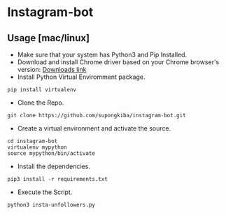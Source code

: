 # Instagram-bot

## Usage [mac/linux]
* Make sure that your system has Python3 and Pip Installed. 
* Download and install Chrome driver based on your Chrome browser's version: [Downloads link](https://chromedriver.chromium.org/downloads)
* Install Python Virtual Enviromment package.
```
pip install virtualenv
```
* Clone the Repo.
```
git clone https://github.com/supongkiba/instagram-bot.git
```
* Create a virtual environment and activate the source.
```
cd instagram-bot
virtualenv mypython
source mypython/bin/activate
```
* Install the dependencies.
```
pip3 install -r requirements.txt
```
* Execute the Script.
```
python3 insta-unfollowers.py
```
